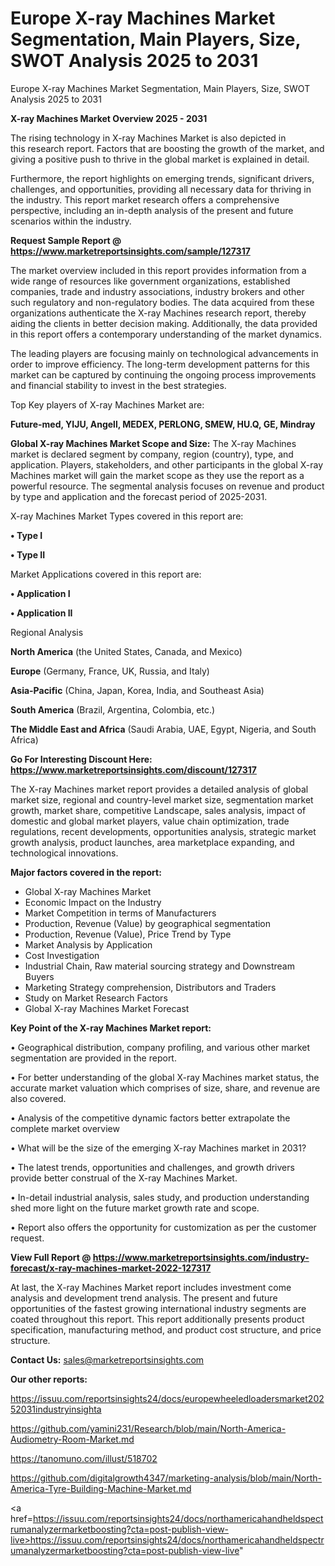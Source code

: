 # Europe X-ray Machines Market Segmentation, Main Players, Size, SWOT Analysis 2025 to 2031
Europe X-ray Machines Market Segmentation, Main Players, Size, SWOT Analysis 2025 to 2031

<Strong> X-ray Machines Market Overview 2025 - 2031</strong>

The rising technology in X-ray Machines Market is also depicted in this research report. Factors that are boosting the growth of the market, and giving a positive push to thrive in the global market is explained in detail.

Furthermore, the report highlights on emerging trends, significant drivers, challenges, and opportunities, providing all necessary data for thriving in the industry. This report market research offers a comprehensive perspective, including an in-depth analysis of the present and future scenarios within the industry.

<strong>Request Sample Report @ <a href=https://www.marketreportsinsights.com/sample/127317>https://www.marketreportsinsights.com/sample/127317</a></strong>

The market overview included in this report provides information from a wide range of resources like government organizations, established companies, trade and industry associations, industry brokers and other such regulatory and non-regulatory bodies. The data acquired from these organizations authenticate the X-ray Machines research report, thereby aiding the clients in better decision making. Additionally, the data provided in this report offers a contemporary understanding of the market dynamics.

The leading players are focusing mainly on technological advancements in order to improve efficiency. The long-term development patterns for this market can be captured by continuing the ongoing process improvements and financial stability to invest in the best strategies.

Top Key players of X-ray Machines Market are:

<strong>Future-med, YIJU, Angell, MEDEX, PERLONG, SMEW, HU.Q, GE, Mindray</strong>

<strong><b>Global X-ray Machines Market Scope and Size:</b></strong>
The X-ray Machines market is declared segment by company, region (country), type, and application. Players, stakeholders, and other participants in the global X-ray Machines market will gain the market scope as they use the report as a powerful resource. The segmental analysis focuses on revenue and product by type and application and the forecast period of 2025-2031.

X-ray Machines Market Types covered in this report are:

<strong>• Type I

• Type II</strong>

Market Applications covered in this report are:

<strong>• Application I

• Application II</strong> 

Regional Analysis

<strong>North America</strong> (the United States, Canada, and Mexico)

<strong>Europe</strong> (Germany, France, UK, Russia, and Italy)

<strong>Asia-Pacific</strong> (China, Japan, Korea, India, and Southeast Asia)

<strong>South America</strong> (Brazil, Argentina, Colombia, etc.)

<strong>The Middle East and Africa</strong> (Saudi Arabia, UAE, Egypt, Nigeria, and South Africa)

<strong>Go For Interesting Discount Here: <a href=https://www.marketreportsinsights.com/discount/127317>https://www.marketreportsinsights.com/discount/127317</a></strong>

The X-ray Machines market report provides a detailed analysis of global market size, regional and country-level market size, segmentation market growth, market share, competitive Landscape, sales analysis, impact of domestic and global market players, value chain optimization, trade regulations, recent developments, opportunities analysis, strategic market growth analysis, product launches, area marketplace expanding, and technological innovations.

<strong><b>Major factors covered in the report:</b></strong>
<ul>
  <li>Global X-ray Machines Market </li>
  <li>Economic Impact on the Industry</li>
  <li>Market Competition in terms of Manufacturers</li>
  <li>Production, Revenue (Value) by geographical segmentation</li>
  <li>Production, Revenue (Value), Price Trend by Type</li>
  <li>Market Analysis by Application</li>
  <li>Cost Investigation</li>
  <li>Industrial Chain, Raw material sourcing strategy and Downstream Buyers</li>
  <li>Marketing Strategy comprehension, Distributors and Traders</li>
  <li>Study on Market Research Factors</li>
  <li>Global X-ray Machines Market Forecast</li>
</ul>

<strong><b>Key Point of the X-ray Machines Market report:</b></strong>

• Geographical distribution, company profiling, and various other market segmentation are provided in the report.

• For better understanding of the global X-ray Machines market status, the accurate market valuation which comprises of size, share, and revenue are also covered.

• Analysis of the competitive dynamic factors better extrapolate the complete market overview

• What will be the size of the emerging X-ray Machines market in 2031?

• The latest trends, opportunities and challenges, and growth drivers provide better construal of the X-ray Machines Market.

• In-detail industrial analysis, sales study, and production understanding shed more light on the future market growth rate and scope.

• Report also offers the opportunity for customization as per the customer request.

<strong><b>View Full Report @ <a href=https://www.marketreportsinsights.com/industry-forecast/x-ray-machines-market-2022-127317>https://www.marketreportsinsights.com/industry-forecast/x-ray-machines-market-2022-127317</a></b></strong>


At last, the X-ray Machines Market report includes investment come analysis and development trend analysis. The present and future opportunities of the fastest growing international industry segments are coated throughout this report. This report additionally presents product specification, manufacturing method, and product cost structure, and price structure.

<strong>Contact Us:</strong>
sales@marketreportsinsights.com

<strong>Our other reports:</strong>

<a href=https://issuu.com/reportsinsights24/docs/europewheeledloadersmarket20252031industryinsighta>https://issuu.com/reportsinsights24/docs/europewheeledloadersmarket20252031industryinsighta</a>

<a href=https://github.com/yamini231/Research/blob/main/North-America-Audiometry-Room-Market.md>https://github.com/yamini231/Research/blob/main/North-America-Audiometry-Room-Market.md</a>

<a href=https://tanomuno.com/illust/518702>https://tanomuno.com/illust/518702</a>

<a href=https://github.com/digitalgrowth4347/marketing-analysis/blob/main/North-America-Tyre-Building-Machine-Market.md>https://github.com/digitalgrowth4347/marketing-analysis/blob/main/North-America-Tyre-Building-Machine-Market.md</a>

<a href=https://issuu.com/reportsinsights24/docs/northamericahandheldspectrumanalyzermarketboosting?cta=post-publish-view-live>https://issuu.com/reportsinsights24/docs/northamericahandheldspectrumanalyzermarketboosting?cta=post-publish-view-live</a>"
